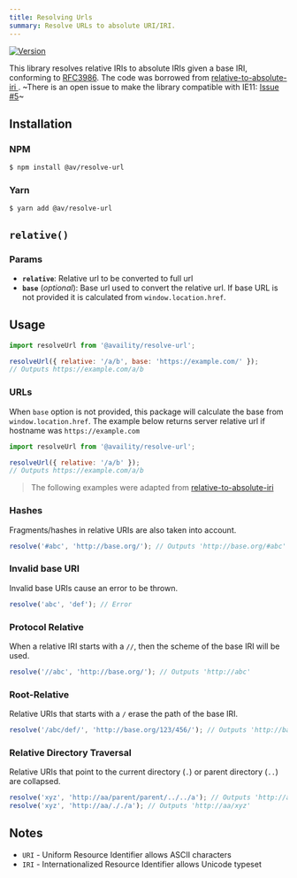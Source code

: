 ```yaml
---
title: Resolving Urls
summary: Resolve URLs to absolute URI/IRI.
---
```


[![Version](https://img.shields.io/npm/v/@availity/resolve-url.svg?style=for-the-badge)](https://www.npmjs.com/package/@availity/resolve-url)

This library resolves relative IRIs to absolute IRIs given a base IRI, conforming to [RFC3986](https://www.ietf.org/rfc/rfc3986.txt). The code was borrowed from [relative-to-absolute-iri
](https://github.com/rubensorks/relative-to-absolute-iri.js). ~There is an open issue to make the library compatible with IE11: [Issue #5](https://github.com/rubensworks/relative-to-absolute-iri.js/issues/5)~

## Installation

### NPM

```bash
$ npm install @av/resolve-url
```

### Yarn

```bash
$ yarn add @av/resolve-url
```

## `relative()`

### Params

-   **`relative`**: Relative url to be converted to full url
-   **`base`** (_optional_): Base url used to convert the relative url. If base URL is not provided it is calculated from `window.location.href`.

## Usage

```js
import resolveUrl from '@availity/resolve-url';

resolveUrl({ relative: '/a/b', base: 'https://example.com/' });
// Outputs https://example.com/a/b
```

### URLs

When `base` option is not provided, this package will calculate the base from `window.location.href`. The example below returns server relative url if hostname was `https://example.com`

```js
import resolveUrl from '@availity/resolve-url';

resolveUrl({ relative: '/a/b' });
// Outputs https://example.com/a/b
```

> The following examples were adapted from [relative-to-absolute-iri
> ](https://github.com/rubensworks/relative-to-absolute-iri.js)

### Hashes

Fragments/hashes in relative URIs are also taken into account.

```js
resolve('#abc', 'http://base.org/'); // Outputs 'http://base.org/#abc'
```

### Invalid base URI

Invalid base URIs cause an error to be thrown.

```js
resolve('abc', 'def'); // Error
```

### Protocol Relative

When a relative IRI starts with a `//`, then the scheme of the base IRI will be used.

```js
resolve('//abc', 'http://base.org/'); // Outputs 'http://abc'
```

### Root-Relative

Relative URIs that starts with a `/` erase the path of the base IRI.

```js
resolve('/abc/def/', 'http://base.org/123/456/'); // Outputs 'http://base.org/abc/def/'
```

### Relative Directory Traversal

Relative URIs that point to the current directory (`.`)
or parent directory (`..`) are collapsed.

```js
resolve('xyz', 'http://aa/parent/parent/../../a'); // Outputs 'http://aa/xyz'
resolve('xyz', 'http://aa/././a'); // Outputs 'http://aa/xyz'
```

## Notes

-   `URI` - Uniform Resource Identifier allows ASCII characters
-   `IRI` - Internationalized Resource Identifier allows Unicode typeset
